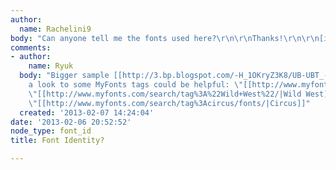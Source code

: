 ```yaml
---
author:
  name: Rachelini9
body: "Can anyone tell me the fonts used here?\r\n\r\nThanks!\r\n\r\n[img:sites/default/files/old-images/change_packets_4680.jpeg]"
comments:
- author:
    name: Ryuk
  body: "Bigger sample [[http://3.bp.blogspot.com/-H_1OKryZ3K8/UB-UBT_-voI/AAAAAAAAKDE/R7GtdCTB8H0/s1600/Brook&Bros.jpg|here]].\r\nHaving
    a look to some MyFonts tags could be helpful: \"[[http://www.myfonts.com/search/tag%3Atuscan|Tuscan]]\",
    \"[[http://www.myfonts.com/search/tag%3A%22Wild+West%22/|Wild West]]\", \"[[http://www.myfonts.com/search/tag%3Awestern|Western]]\",
    \"[[http://www.myfonts.com/search/tag%3Acircus/fonts/|Circus]]"
  created: '2013-02-07 14:24:04'
date: '2013-02-06 20:52:52'
node_type: font_id
title: Font Identity?

---
```

